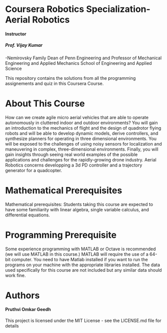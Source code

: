 <h1>Coursera Robotics Specialization- Aerial Robotics</h1>
<h4>Instructor</h4> 
<h5>Prof. Vijay Kumar</h5>-Nemirovsky Family Dean of Penn Engineering and Professor of Mechanical Engineering and Applied Mechanics
School of Engineering and Applied Science

This repository contains the solutions from all the programming assignements and quiz in this Coursera Course.

<h1>About This Course</h1>
How can we create agile micro aerial vehicles that are able to operate autonomously in cluttered indoor and outdoor environments?  You will gain an introduction to the mechanics of flight and the design of quadrotor flying robots and will be able to develop dynamic models, derive controllers, and synthesize planners for operating in three dimensional environments.  You will be exposed to the challenges of using noisy sensors for localization and maneuvering in complex, three-dimensional environments.  Finally, you will gain insights through seeing real world examples of the possible applications and challenges for the rapidly-growing drone industry.
Aerial Robotics concerns developping a 3d PD controller and a trajectory generator for a quadcopter.

<h1>Mathematical Prerequisites</h1>
Mathematical prerequisites: Students taking this course are expected to have some familiarity with linear algebra, single variable calculus, and differential equations.

<h1>Programming Prerequisite</h1>
Some experience programming with MATLAB or Octave is recommended (we will use MATLAB in this course.) MATLAB will require the use of a 64-bit computer.
You need to have Matlab installed if you want to run the programs on your machine with the appropriate libraries installed. The data used specifically for this course are not included but any similar data should work fine.

<h1>Authors</h1>
<h4>Pruthvi Omkar Geedh</h4>
This project is licensed under the MIT License - see the LICENSE.md file for details



